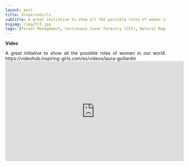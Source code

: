```yaml
---
layout: post
title: InspirinGirls
subtitle: A great initiative to show all the possible roles of women in our world.  
bigimg: /img/CCF.jpg
tags: [Forest Management, Continuous Cover Forestry (CCF), Natural Regeneration, Genetic Diversity, Single Nucleotide Polymorphism (SNP)]
---
```


**Video**

<p style='text-align: justify;'>
A great initiative to show all the possible roles of women in our world.
https://videohub.inspiring-girls.com/es/videos/laura-guillardin
  
  
  <iframe width="560" height="315" src="https://www.youtube.com/embed/XtqSLGZfoq4" frameborder="0" allow="accelerometer; autoplay; encrypted-media; gyroscope; picture-in-picture" allowfullscreen></iframe>
  
</p>
